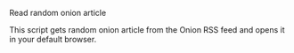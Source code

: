 Read random onion article

This script gets random onion article from the Onion RSS feed and opens it in your default browser.

